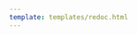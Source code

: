 ```yaml
---
template: templates/redoc.html
---
```


<redoc spec-url="{{base_path}}/apis/restapis/org-scim2.yaml" scroll-y-offset="{{redocly.scroll_y_offset}}"></redoc>
